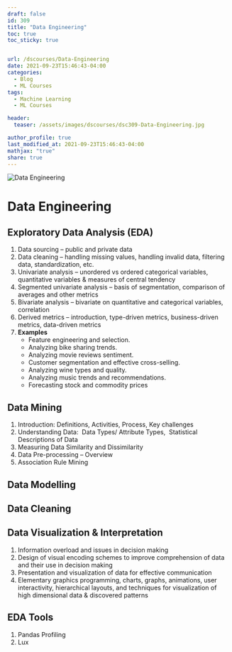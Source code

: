 ```yaml
---
draft: false
id: 309    
title: "Data Engineering"
toc: true
toc_sticky: true


url: /dscourses/Data-Engineering
date: 2021-09-23T15:46:43-04:00
categories:
  - Blog
  - ML Courses
tags: 
  - Machine Learning
  - ML Courses

header:
  teaser: /assets/images/dscourses/dsc309-Data-Engineering.jpg

author_profile: true
last_modified_at: 2021-09-23T15:46:43-04:00
mathjax: "true"
share: true
---
```


![Data Engineering](/assets/images/dscourses/dsc309-Data-Engineering.jpg)

# Data Engineering

## Exploratory Data Analysis (EDA)

1.  Data sourcing – public and private data
2.  Data cleaning – handling missing values, handling invalid data, filtering data, standardization, etc.
3.  Univariate analysis – unordered vs ordered categorical variables, quantitative variables & measures of central tendency
4.  Segmented univariate analysis – basis of segmentation, comparison of averages and other metrics
5.  Bivariate analysis – bivariate on quantitative and categorical variables, correlation
6.  Derived metrics – introduction, type-driven metrics, business-driven metrics, data-driven metrics
7.  **Examples**
    *   Feature engineering and selection.
    *   Analyzing bike sharing trends.
    *   Analyzing movie reviews sentiment.
    *   Customer segmentation and effective cross-selling.
    *   Analyzing wine types and quality.
    *   Analyzing music trends and recommendations.
    *   Forecasting stock and commodity prices

## Data Mining

1.  Introduction: Definitions, Activities, Process, Key challenges
2.  Understanding Data:  Data Types/ Attribute Types,  Statistical Descriptions of Data
3.  Measuring Data Similarity and Dissimilarity
4.  Data Pre-processing – Overview
5.  Association Rule Mining

## Data Modelling

## Data Cleaning

## Data Visualization & Interpretation

1.  Information overload and issues in decision making
2.  Design of visual encoding schemes to improve comprehension of data and their use in decision making
3.  Presentation and visualization of data for effective communication
4.  Elementary graphics programming, charts, graphs, animations, user interactivity, hierarchical layouts, and techniques for visualization of high dimensional data & discovered patterns

## EDA Tools

1.  Pandas Profiling
2.  Lux